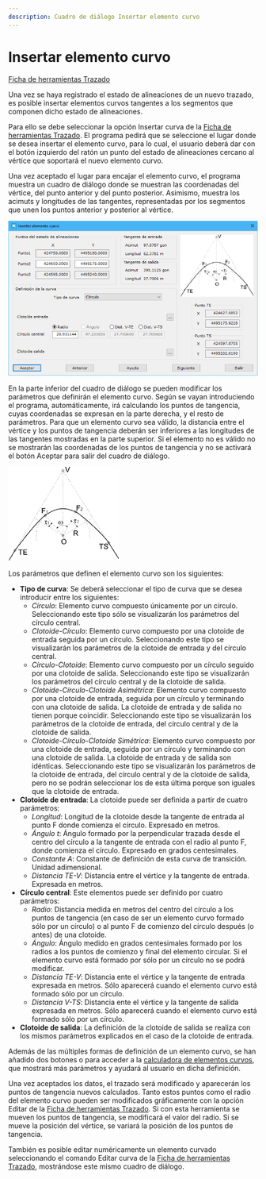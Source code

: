 ```yaml
---
description: Cuadro de diálogo Insertar elemento curvo
---
```


# Insertar elemento curvo

[Ficha de herramientas Trazado](/mdtopx/fichas-de-herramientas/ficha-de-herramientas-trazado.md)

Una vez se haya registrado el estado de alineaciones de un nuevo trazado, es posible insertar elementos curvos tangentes a los segmentos que componen dicho estado de alineaciones.

Para ello se debe seleccionar la opción Insertar curva de la [Ficha de herramientas Trazado](/mdtopx/fichas-de-herramientas/ficha-de-herramientas-trazado.md). El programa pedirá que se seleccione el lugar donde se desea insertar el elemento curvo, para lo cual, el usuario deberá dar con el botón izquierdo del ratón un punto del estado de alineaciones cercano al vértice que soportará el nuevo elemento curvo.

Una vez aceptado el lugar para encajar el elemento curvo, el programa muestra un cuadro de diálogo donde se muestran las coordenadas del vértice, del punto anterior y del punto posterior. Asimismo, muestra los acimuts y longitudes de las tangentes, representadas por los segmentos que unen los puntos anterior y posterior al vértice.

![Cuadro de diálogo Insertar elemento curvo](../../../.gitbook/assets/image-106.png)

En la parte inferior del cuadro de diálogo se pueden modificar los parámetros que definirán el elemento curvo. Según se vayan introduciendo el programa, automáticamente, irá calculando los puntos de tangencia, cuyas coordenadas se expresan en la parte derecha, y el resto de parámetros. Para que un elemento curvo sea válido, la distancia entre el vértice y los puntos de tangencia deberán ser inferiores a las longitudes de las tangentes mostradas en la parte superior. Si el elemento no es válido no se mostrarán las coordenadas de los puntos de tangencia y no se activará el botón Aceptar para salir del cuadro de diálogo.

![](../../../.gitbook/assets/Clotoides.gif)

Los parámetros que definen el elemento curvo son los siguientes:

* **Tipo de curva**: Se deberá seleccionar el tipo de curva que se desea introducir entre los siguientes:
  * _Círculo_: Elemento curvo compuesto únicamente por un círculo. Seleccionando este tipo sólo se visualizarán los parámetros del círculo central.
  * _Clotoide-Círculo_: Elemento curvo compuesto por una clotoide de entrada seguida por un círculo. Seleccionando este tipo se visualizarán los parámetros de la clotoide de entrada y del círculo central.
  * _Círculo-Clotoide_: Elemento curvo compuesto por un círculo seguido por una clotoide de salida. Seleccionando este tipo se visualizarán los parámetros del círculo central y de la clotoide de salida.
  * _Clotoide-Círculo-Clotoide Asimétrica_: Elemento curvo compuesto por una clotoide de entrada, seguida por un círculo y terminando con una clotoide de salida. La clotoide de entrada y de salida no tienen porque coincidir. Seleccionando este tipo se visualizarán los parámetros de la clotoide de entrada, del círculo central y de la clotoide de salida.
  * _Clotoide-Círculo-Clotoide Simétrica_: Elemento curvo compuesto por una clotoide de entrada, seguida por un círculo y terminando con una clotoide de salida. La clotoide de entrada y de salida son idénticas. Seleccionando este tipo se visualizarán los parámetros de la clotoide de entrada, del círculo central y de la clotoide de salida, pero no se podrán seleccionar los de esta última porque son iguales que la clotoide de entrada.
* **Clotoide de entrada**: La clotoide puede ser definida a partir de cuatro parámetros:
  * _Longitud_: Longitud de la clotoide desde la tangente de entrada al punto F donde comienza el círculo. Expresado en metros.
  * _Ángulo t_: Ángulo formado por la perpendicular trazada desde el centro del círculo a la tangente de entrada con el radio al punto F, donde comienza el círculo. Expresado en grados centesimales.
  * _Constante A_: Constante de definición de esta curva de transición. Unidad adimensional.
  * _Distancia TE-V_: Distancia entre el vértice y la tangente de entrada. Expresada en metros.
* **Círculo central**: Este elementos puede ser definido por cuatro parámetros:
  * _Radio_: Distancia medida en metros del centro del círculo a los puntos de tangencia (en caso de ser un elemento curvo formado sólo por un círculo) o al punto F de comienzo del círculo después (o antes) de una clotoide.
  * _Ángulo_: Ángulo medido en grados centesimales formado por los radios a los puntos de comienzo y final del elemento circular. Si el elemento curvo está formado por sólo por un círculo no se podrá modificar.
  * _Distancia TE-V_: Distancia ente el vértice y la tangente de entrada expresada en metros. Sólo aparecerá cuando el elemento curvo está formado sólo por un círculo.
  * _Distancia V-TS_: Distancia ente el vértice y la tangente de salida expresada en metros. Sólo aparecerá cuando el elemento curvo está formado sólo por un círculo.
* **Clotoide de salida**: La definición de la clotoide de salida se realiza con los mismos parámetros explicados en el caso de la clotoide de entrada.

Además de las múltiples formas de definición de un elemento curvo, se han añadido dos botones o para acceder a la [calculadora de elementos curvos](../general/calcula-curvas.md), que mostrará más parámetros y ayudará al usuario en dicha definición.

Una vez aceptados los datos, el trazado será modificado y aparecerán los puntos de tangencia nuevos calculados. Tanto estos puntos como el radio del elemento curvo pueden ser modificados gráficamente con la opción Editar de la [Ficha de herramientas Trazado](/mdtopx/fichas-de-herramientas/ficha-de-herramientas-trazado.md). Si con esta herramienta se mueven los puntos de tangencia, se modificará el valor del radio. Si se mueve la posición del vértice, se variará la posición de los puntos de tangencia.

 También es posible editar numéricamente un elemento curvado seleccionando el comando Editar curva de la [Ficha de herramientas Trazado](/mdtopx/fichas-de-herramientas/ficha-de-herramientas-trazado.md), mostrándose este mismo cuadro de diálogo.
